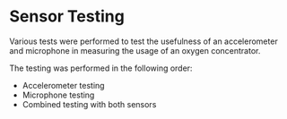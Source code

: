 # Sensor Testing

Various tests were performed to test the usefulness of an accelerometer and microphone in measuring the usage of an oxygen concentrator.

The testing was performed in the following order:
- Accelerometer testing
- Microphone testing
- Combined testing with both sensors